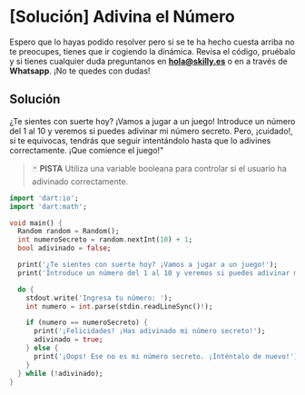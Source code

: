 # [Solución] Adivina el Número

Espero que lo hayas podido resolver pero si se te ha hecho cuesta arriba no te preocupes, tienes que ir cogiendo la dinámica. Revisa el código, pruébalo y si tienes cualquier duda preguntanos en **hola@skilly.es** o en a través de **Whatsapp**.
¡No te quedes con dudas!

## Solución

¿Te sientes con suerte hoy? ¡Vamos a jugar a un juego! Introduce un número del 1 al 10 y veremos si puedes adivinar mi número secreto. Pero, ¡cuidado!, si te equivocas, tendrás que seguir intentándolo hasta que lo adivines correctamente. ¡Que comience el juego!"

> :black_joker: **PISTA**
>  Utiliza una variable booleana para controlar si el usuario ha adivinado correctamente.

~~~dart
import 'dart:io';
import 'dart:math';

void main() {
  Random random = Random();
  int numeroSecreto = random.nextInt(10) + 1;
  bool adivinado = false;

  print('¿Te sientes con suerte hoy? ¡Vamos a jugar a un juego!');
  print('Introduce un número del 1 al 10 y veremos si puedes adivinar mi número secreto.');

  do {
    stdout.write('Ingresa tu número: ');
    int numero = int.parse(stdin.readLineSync()!);

    if (numero == numeroSecreto) {
      print('¡Felicidades! ¡Has adivinado mi número secreto!');
      adivinado = true;
    } else {
      print('¡Oops! Ese no es mi número secreto. ¡Inténtalo de nuevo!');
    }
  } while (!adivinado);
}
~~~

